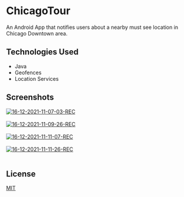 # ChicagoTour

An Android App that notifies users about a nearby must see location in Chicago Downtown area.

## Technologies Used 
<ul>
<li> Java </li>
<li> Geofences </li>
<li> Location Services </li>
</ul>

## Screenshots

<a href="https://postimg.cc/CnMKJcQN" target="_blank"><img src="https://i.postimg.cc/CnMKJcQN/16-12-2021-11-07-03-REC.png" alt="16-12-2021-11-07-03-REC"/></a><br/><br/>
<a href="https://postimg.cc/s1Kx1RM0" target="_blank"><img src="https://i.postimg.cc/s1Kx1RM0/16-12-2021-11-09-26-REC.png" alt="16-12-2021-11-09-26-REC"/></a><br/><br/>
<a href="https://postimg.cc/t797Xg4x" target="_blank"><img src="https://i.postimg.cc/t797Xg4x/16-12-2021-11-11-07-REC.png" alt="16-12-2021-11-11-07-REC"/></a><br/><br/>
<a href="https://postimg.cc/crHHn5Y1" target="_blank"><img src="https://i.postimg.cc/crHHn5Y1/16-12-2021-11-11-26-REC.png" alt="16-12-2021-11-11-26-REC"/></a><br/><br/>


## License
[MIT](https://choosealicense.com/licenses/mit/)
